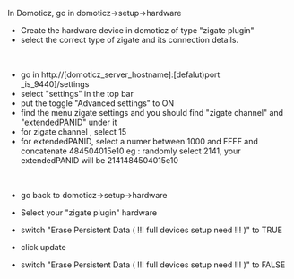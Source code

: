 In Domoticz, go in domoticz->setup->hardware
*  Create the hardware device in domoticz of type "zigate plugin"
* select the correct type of zigate and its connection details.
<br />

* go in http://[domoticz_server_hostname]:[defalut)port _is_9440]/settings
* select "settings" in the top bar
* put the toggle "Advanced settings" to ON
* find the menu zigate settings and you should find "zigate channel" and "extendedPANID" under it
* for zigate channel , select 15
* for extendedPANID, select a numer between 1000 and FFFF and concatenate 484504015e10
eg : randomly select 2141, your extendedPANID will be 2141484504015e10
<br />

* go back to domoticz->setup->hardware
* Select your "zigate plugin" hardware
* switch "Erase Persistent Data ( !!! full devices setup need !!! )" to TRUE
* click update

* switch "Erase Persistent Data ( !!! full devices setup need !!! )" to FALSE
